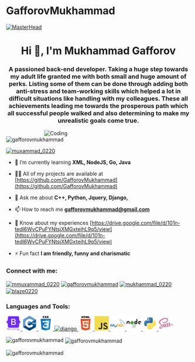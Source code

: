 # GafforovMukhammad
[![MasterHead](https://media.licdn.com/dms/image/D4E12AQEgyrIC7JZCBg/article-cover_image-shrink_720_1280/0/1695017531577?e=2147483647&v=beta&t=zShR9VssEBrghL0icyJV6xymwitjsSfWc117eZ8ZtVA)]()
<h1 align="center">Hi 👋, I'm Mukhammad Gafforov</h1>
<h3 align="center">A passioned back-end developer. Taking a huge step towards my adult life granted me with both small and huge amount of perks. Listing some of them can be done through adding both anti-stress and team-working skills which helped a lot in difficult situations like handling with my colleagues. These all achievements leading me towards the prosperous path which all successful people walked and also determining to make my unrealistic goals come true.</h3>
<img align="right" alt="Coding" width="400" src="https://cdn.dribbble.com/users/1162077/screenshots/3848914/programmer.gif">
<p align="left"> <img src="https://komarev.com/ghpvc/?username=gafforovmukhammad&label=Profile%20views&color=0e75b6&style=flat" alt="gafforovmukhammad" /> </p>

<p align="left"> <a href="https://twitter.com/muxammad_0220" target="blank"><img src="https://img.shields.io/twitter/follow/muxammad_0220?logo=twitter&style=for-the-badge" alt="muxammad_0220" /></a> </p>

- 🌱 I’m currently learning **XML, NodeJS, Go, Java**

- 👨‍💻 All of my projects are available at [https://github.com/GafforovMukhammad](https://github.com/GafforovMukhammad)

- 💬 Ask me about **C++, Python, Jquery, Django,**

- 📫 How to reach me **gafforovmukhammad@gmail.com**

- 📄 Know about my experiences [https://drive.google.com/file/d/101n-tedl6WvCPuFYNtsjXMGxteihL9q5/view](https://drive.google.com/file/d/101n-tedl6WvCPuFYNtsjXMGxteihL9q5/view)

- ⚡ Fun fact **I am friendly, funny and charismatic**

<h3 align="left">Connect with me:</h3>
<p align="left">
<a href="https://twitter.com/mmuxammad_0220" target="blank"><img align="center" src="https://raw.githubusercontent.com/rahuldkjain/github-profile-readme-generator/master/src/images/icons/Social/twitter.svg" alt="mmuxammad_0220" height="30" width="40" /></a>
<a href="https://linkedin.com/in/gafforovmukhammad" target="blank"><img align="center" src="https://raw.githubusercontent.com/rahuldkjain/github-profile-readme-generator/master/src/images/icons/Social/linked-in-alt.svg" alt="gafforovmukhammad" height="30" width="40" /></a>
<a href="https://instagram.com/mukhammad_0220" target="blank"><img align="center" src="https://raw.githubusercontent.com/rahuldkjain/github-profile-readme-generator/master/src/images/icons/Social/instagram.svg" alt="mukhammad_0220" height="30" width="40" /></a>
<a href="https://discord.gg/blaze0220" target="blank"><img align="center" src="https://raw.githubusercontent.com/rahuldkjain/github-profile-readme-generator/master/src/images/icons/Social/discord.svg" alt="blaze0220" height="30" width="40" /></a>
</p>

<h3 align="left">Languages and Tools:</h3>
<p align="left"> <a href="https://getbootstrap.com" target="_blank" rel="noreferrer"> <img src="https://raw.githubusercontent.com/devicons/devicon/master/icons/bootstrap/bootstrap-plain-wordmark.svg" alt="bootstrap" width="40" height="40"/> </a> <a href="https://www.w3schools.com/cpp/" target="_blank" rel="noreferrer"> <img src="https://raw.githubusercontent.com/devicons/devicon/master/icons/cplusplus/cplusplus-original.svg" alt="cplusplus" width="40" height="40"/> </a> <a href="https://www.w3schools.com/css/" target="_blank" rel="noreferrer"> <img src="https://raw.githubusercontent.com/devicons/devicon/master/icons/css3/css3-original-wordmark.svg" alt="css3" width="40" height="40"/> </a> <a href="https://www.djangoproject.com/" target="_blank" rel="noreferrer"> <img src="https://cdn.worldvectorlogo.com/logos/django.svg" alt="django" width="40" height="40"/> </a> <a href="https://www.w3.org/html/" target="_blank" rel="noreferrer"> <img src="https://raw.githubusercontent.com/devicons/devicon/master/icons/html5/html5-original-wordmark.svg" alt="html5" width="40" height="40"/> </a> <a href="https://developer.mozilla.org/en-US/docs/Web/JavaScript" target="_blank" rel="noreferrer"> <img src="https://raw.githubusercontent.com/devicons/devicon/master/icons/javascript/javascript-original.svg" alt="javascript" width="40" height="40"/> </a> <a href="https://www.mysql.com/" target="_blank" rel="noreferrer"> <img src="https://raw.githubusercontent.com/devicons/devicon/master/icons/mysql/mysql-original-wordmark.svg" alt="mysql" width="40" height="40"/> </a> <a href="https://nodejs.org" target="_blank" rel="noreferrer"> <img src="https://raw.githubusercontent.com/devicons/devicon/master/icons/nodejs/nodejs-original-wordmark.svg" alt="nodejs" width="40" height="40"/> </a> <a href="https://www.python.org" target="_blank" rel="noreferrer"> <img src="https://raw.githubusercontent.com/devicons/devicon/master/icons/python/python-original.svg" alt="python" width="40" height="40"/> </a> <a href="https://sass-lang.com" target="_blank" rel="noreferrer"> <img src="https://raw.githubusercontent.com/devicons/devicon/master/icons/sass/sass-original.svg" alt="sass" width="40" height="40"/> </a> </p>

<p><img align="left" src="https://github-readme-stats.vercel.app/api/top-langs?username=gafforovmukhammad&show_icons=true&locale=en&layout=compact" alt="gafforovmukhammad" /></p>

<p>&nbsp;<img align="center" src="https://github-readme-stats.vercel.app/api?username=gafforovmukhammad&show_icons=true&locale=en" alt="gafforovmukhammad" /></p>

<p><img align="center" src="https://github-readme-streak-stats.herokuapp.com/?user=gafforovmukhammad&" alt="gafforovmukhammad" /></p>
